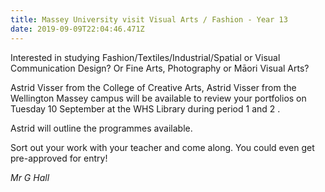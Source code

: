 ```yaml
---
title: Massey University visit Visual Arts / Fashion - Year 13
date: 2019-09-09T22:04:46.471Z
---
```

Interested in studying Fashion/Textiles/Industrial/Spatial or Visual Communication Design? Or Fine Arts, Photography or Māori Visual Arts? 

Astrid Visser from the College of Creative Arts, Astrid Visser from the Wellington Massey campus will be available to review your portfolios on Tuesday 10 September at the WHS Library during period 1 and 2 .

Astrid will outline the programmes available. 

Sort out your work with your teacher and come along. You could even get pre-approved for entry!

_Mr G Hall_
